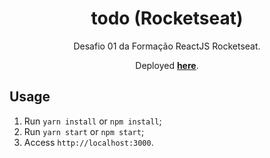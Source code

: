 <h1 align="center">
todo (Rocketseat)
</h1>

<p align="center">Desafio 01 da Formação ReactJS Rocketseat.</p>
<p align="center">Deployed <strong><a href="https://gx7-todo-tasklist.netlify.app/">here</a></strong>.</p>

## Usage

1. Run `yarn install` or `npm install`;<br />
2. Run `yarn start` or `npm start`;<br />
3. Access `http://localhost:3000`.<br />




